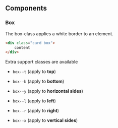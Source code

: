 ## Components
### Box
The box-class applies a white border to an element.

```html
<div class="card box">
    content
</div>
```

Extra support classes are available
- ```box--t``` (apply to __top__)
- ```box--b``` (apply to __bottom__)
- ```box--y``` (apply to __horizontal sides__)

- ```box--l``` (apply to __left__)
- ```box--r``` (apply to __right__)
- ```box--x``` (apply to __vertical sides__)